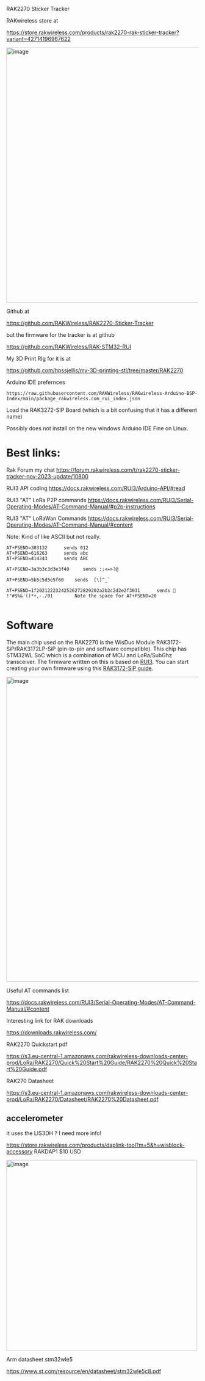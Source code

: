 
RAK2270 Sticker Tracker

RAKwireless store at  

https://store.rakwireless.com/products/rak2270-rak-sticker-tracker?variant=42714196967622

<img width="669" alt="image" src="https://github.com/hpssjellis/mcu-stable-edu-launch/assets/5605614/a63e5854-690c-4ad9-a133-5c6de194e9e3">


Github at

https://github.com/RAKWireless/RAK2270-Sticker-Tracker

but the firmware for the tracker is at github

https://github.com/RAKWireless/RAK-STM32-RUI



My 3D Print RIg for it is at 

https://github.com/hpssjellis/my-3D-printing-stl/tree/master/RAK2270



Arduino IDE prefernces    
```
https://raw.githubusercontent.com/RAKWireless/RAKwireless-Arduino-BSP-Index/main/package_rakwireless.com_rui_index.json
```

Load the RAK3272-SIP Board  (which is a bit confusing that it has a different name)


Possibly does not install on the new windows Arduino IDE
Fine on Linux. 


# Best links:


Rak Forum my chat  https://forum.rakwireless.com/t/rak2270-sticker-tracker-nov-2023-update/10800

RUI3 API coding    https://docs.rakwireless.com/RUI3/Arduino-API/#read

RUI3 "AT" LoRa P2P commands   https://docs.rakwireless.com/RUI3/Serial-Operating-Modes/AT-Command-Manual/#p2p-instructions

RUI3 "AT" LoRaWan Commands   https://docs.rakwireless.com/RUI3/Serial-Operating-Modes/AT-Command-Manual/#content



Note: Kind of like ASCII but not really.

```
AT+PSEND=303132      sends 012
AT+PSEND=616263      sends abc
AT+PSEND=414243      sends ABC

AT+PSEND=3a3b3c3d3e3f40     sends :;<=>?@

AT+PSEND=5b5c5d5e5f60    sends  [\]^_`

AT+PSEND=1f20212223242526272829202a2b2c2d2e2f3031      sends  !"#$%&'()*+,-./01        Note the space for AT+PSEND=20     


```



# Software
The main chip used on the RAK2270 is the WisDuo Module RAK3172-SiP/RAK3172LP-SiP (pin-to-pin and software compatible). This chip has STM32WL SoC which is a combination of MCU and LoRa/SubGhz transceiver. 
The firmware written on this is based on [RUI3](https://docs.rakwireless.com/RUI3/). You can start creating your own firmware using this [RAK3172-SiP guide](https://docs.rakwireless.com/Product-Categories/WisDuo/RAK3172-SiP/Quickstart/#rak3172-sip-as-a-stand-alone-device-using-rui3).


<img width="800" alt="image" src="https://github.com/hpssjellis/mcu-stable-edu-launch/assets/5605614/20fdae1b-bc87-4d19-8777-8efe0ed5f843">







Useful AT commands list

https://docs.rakwireless.com/RUI3/Serial-Operating-Modes/AT-Command-Manual/#content


Interesting link for RAK downloads

https://downloads.rakwireless.com/




RAK2270 Quickstart pdf   

https://s3.eu-central-1.amazonaws.com/rakwireless-downloads-center-prod/LoRa/RAK2270/Quick%20Start%20Guide/RAK2270%20Quick%20Start%20Guide.pdf


RAK270 Datasheet

https://s3.eu-central-1.amazonaws.com/rakwireless-downloads-center-prod/LoRa/RAK2270/Datasheet/RAK2270%20Datasheet.pdf




## accelerometer 

It uses the LIS3DH  ?  I need more info!





https://store.rakwireless.com/products/daplink-tool?m=5&h=wisblock-accessory   RAKDAP1   $10 USD

<img width="500" alt="image" src="https://github.com/hpssjellis/mcu-stable-edu-launch/assets/5605614/7592e52d-1c52-4929-9fd6-ab74dadba277">




Arm datasheet stm32wle5

https://www.st.com/resource/en/datasheet/stm32wle5c8.pdf



